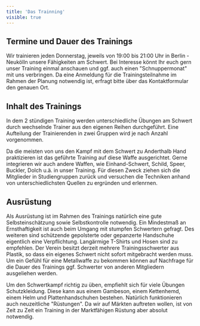 ```yaml
---
title: 'Das Trainning'
visible: true
---
```


## Termine und Dauer des Trainings

Wir trainieren  jeden Donnerstag, jeweils von 19:00 bis 21:00 Uhr in Berlin - Neukölln unsere Fähigkeiten am Schwert.  Bei Interesse könnt Ihr euch gern unser Training einmal anschauen und ggf. auch einen "Schnuppermonat"  mit uns verbringen.
Da eine Anmeldung für die Trainingsteilnahme im Rahmen der Planung notwendig ist, erfragt bitte über das Kontaktformular den genauen Ort.

 

## Inhalt des Trainings

In dem 2 stündigen Training werden unterschiedliche Übungen am Schwert durch wechselnde Trainer aus den eigenen Reihen durchgeführt. Eine Aufteilung der Trainierenden in zwei Gruppen wird je nach Anzahl vorgenommen.

Da die meisten von uns den Kampf mit dem Schwert zu Anderthalb Hand praktizieren ist das geführte Training auf diese Waffe ausgerichtet. Gerne integrieren wir auch andere Waffen, wie Einhand-Schwert, Schild, Speer, Buckler, Dolch u.ä. in unser Training. Für diesen Zweck ziehen sich die Mitglieder in Studiengruppen zurück und versuchen die Techniken anhand von unterschiedlichsten Quellen zu ergründen und erlenrnen.
 

## Ausrüstung

Als Ausrüstung ist im Rahmen des Trainings natürlich eine gute Selbsteinschätzung sowie Selbstkontrolle notwendig. Ein Mindestmaß an Ernsthaftigkeit ist auch beim Umgang mit stumpfen Schwertern gefragt. Des weiteren sind schützende gepolsterte oder gepanzerte Handschuhe eigentlich eine Verpflichtung. Langärmige T-Shirts und Hosen sind zu empfehlen. Der Verein besitzt derzeit mehrere Trainingsschwerter aus Plastik, so dass ein eigenes Schwert nicht sofort mitgebracht werden muss. Um ein Gefühl für eine Metallwaffe zu bekommen können auf Nachfrage für die Dauer des Trainings ggf. Schwerter von anderen Mitgliedern ausgeliehen werden.

Um den Schwertkampf richtig zu üben, empfiehlt sich für viele Übungen Schutzkleidung. Diese kann aus einem Gambeson, einem Kettenhemd, einem Helm und Plattenhandschuhen bestehen. Natürlich funktionieren auch neuzeitliche "Rüstungen". Da wir auf Märkten auftreten wollen, ist von Zeit zu Zeit ein Training in der Marktfähigen Rüstung aber absolut notwendig.